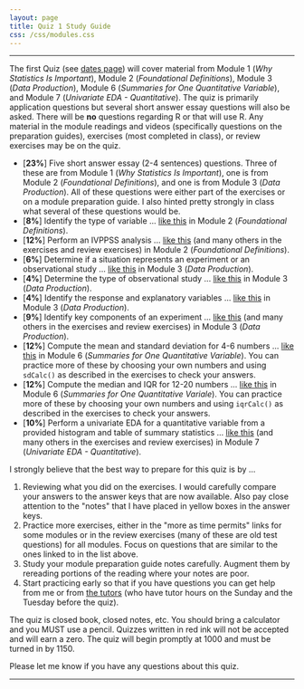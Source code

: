 ```yaml
---
layout: page
title: Quiz 1 Study Guide
css: /css/modules.css
---
```


----

The first Quiz (see [dates page](../Dates-Current)) will cover material from Module 1 (*Why Statistics Is Important*), Module 2 (*Foundational Definitions*), Module 3 (*Data Production*), Module 6 (*Summaries for One Quantitative Variable*), and Module 7 (*Univariate EDA - Quantitative*). The quiz is primarily application questions but several short answer essay questions will also be asked. There will be **no** questions regarding R or that will use R. Any material in the module readings and videos (specifically questions on the preparation guides), exercises (most completed in class), or review exercises may be on the quiz.

* [**23%**] Five short answer essay (2-4 sentences) questions. Three of these are from Module 1 (*Why Statistics Is Important*), one is from Module 2 (*Foundational Definitions*), and one is from Module 3 (*Data Production*). All of these questions were either part of the exercises or on a module preparation guide. I also hinted pretty strongly in class what several of these questions would be.
* [**8%**] Identify the type of variable ... [like this](../../modules/CE/FoundationalDefns_CE.html#types-of-variables-i) in Module 2 (*Foundational Definitions*).
* [**12%**] Perform an IVPPSS analysis ... [like this](../../modules/CE/FoundationalDefns_CE.html#sustainability-survey) (and many others in the exercises and review exercises) in Module 2 (*Foundational Definitions*).
* [**6%**] Determine if a situation represents an experiment or an observational study ... [like this](../../modules/CE/DataProduction_CE1.html#study-types-i) in Module 3 (*Data Production*).
* [**4%**] Determine the type of observational study ... [like this](../../modules/CE/../../modules/CE/DataProduction_CE1.html#types-of-observational-studies-i) in Module 3 (*Data Production*).
* [**4%**] Identify the response and explanatory variables ... [like this](../../modules/CE/../../modules/CE/DataProduction_CE1.html#identify-response-and-explanatory-variables-i) in Module 3 (*Data Production*).
* [**9%**] Identify key components of an experiment ... [like this](../../modules/CE/../../modules/CE/DataProduction_CE1.html#blood-pressure-study) (and many others in the exercises and review exercises) in Module 3 (*Data Production*).
* [**12%**] Compute the mean and standard deviation for 4-6 numbers ... [like this](../../modules/CE/UEDAQuant1_CE.html#hand-calculations) in Module 6 (*Summaries for One Quantitative Variable*). You can practice more of these by choosing your own numbers and using `sdCalc()` as described in the exercises to check your answers.
* [**12%**] Compute the median and IQR for 12-20 numbers ... [like this](../../modules/CE/UEDAQuant1_CE.html#hand-calculations) in Module 6 (*Summaries for One Quantitative Variale*). You can practice more of these by choosing your own numbers and using `iqrCalc()` as described in the exercises to check your answers.
* [**10%**] Perform a univariate EDA for a quantitative variable from a provided histogram and table of summary statistics ... [like this](../../modules/CE/UEDAQuant2_CE1.html#commute-times) (and many others in the exercises and review exercises) in Module 7 (*Univariate EDA - Quantitative*).

I strongly believe that the best way to prepare for this quiz is by ...

1. Reviewing what you did on the exercises. I would carefully compare your answers to the answer keys that are now available. Also pay close attention to the "notes" that I have placed in yellow boxes in the answer keys.
1. Practice more exercises, either in the "more as time permits" links for some modules or in the review exercises (many of these are old test questions) for all modules. Focus on questions that are similar to the ones linked to in the list above.
1. Study your module preparation guide notes carefully. Augment them by rereading portions of the reading where your notes are poor.
1. Start practicing early so that if you have questions you can get help from me or from [the tutors](../Syllabus-Current.html#tutors) (who have tutor hours on the Sunday and the Tuesday before the quiz).

The quiz is closed book, closed notes, etc. You should bring a calculator and you MUST use a pencil. Quizzes written in red ink will not be accepted and will earn a zero. The quiz will begin promptly at 1000 and must be turned in by 1150.

Please let me know if you have any questions about this quiz.

----
